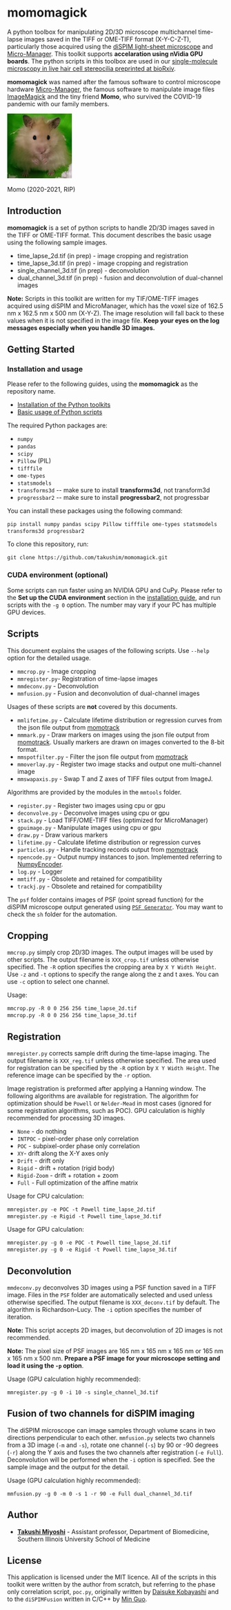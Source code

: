 # momomagick
A python toolbox for manipulating 2D/3D microscope multichannel time-lapse images saved in the TIFF or OME-TIFF format (X-Y-C-Z-T), particularly those acquired using the [diSPIM light-sheet microscope](http://dispim.org) and [Micro-Manager](https://micro-manager.org/). This toolkit supports **accelaration using nVidia GPU boards**. The python scripts in this toolbox are used in our [single-molecule microscopy in live hair cell stereocilia preprinted at bioRxiv](https://www.biorxiv.org/content/10.1101/2024.05.04.590649v1).

**momomagick** was named after the famous software to control microscope hardware [Micro-Manager](https://micro-manager.org/), the famous software to manipulate image files [ImageMagick](https://imagemagick.org/) and the tiny friend **Momo**, who survived the COVID-19 pandemic with our family members.

![Momo (hamster)](https://github.com/takushim/momomagick/raw/main/samples/momo.jpg)

Momo (2020-2021, RIP)

## Introduction
**momomagick** is a set of python scripts to handle 2D/3D images saved in the TIFF or OME-TIFF format. This document describes the basic usage using the following sample images.
* time_lapse_2d.tif (in prep) - image cropping and registration
* time_lapse_3d.tif (in prep) - image cropping and registration
* single_channel_3d.tif (in prep) - deconvolution
* dual_channel_3d.tif (in prep) - fusion and deconvolution of dual-channel images

**Note:** Scripts in this toolkit are written for my TIF/OME-TIFF images acquired using diSPIM and MicroManager, which has the voxel size of 162.5 nm x 162.5 nm x 500 nm (X-Y-Z). The image resolution will fall back to these values when it is not specified in the image file. **Keep your eyes on the log messages especially when you handle 3D images.**

## Getting Started
### Installation and usage
Please refer to the following guides, using the **momomagick** as the repository name.
* [Installation of the Python toolkits](https://github.com/takushim/momodoc/blob/main/installation.md)
* [Basic usage of Python scripts](https://github.com/takushim/momodoc/blob/main/usage.md)

The required Python packages are:
* `numpy`
* `pandas`
* `scipy`
* `Pillow` (PIL)
* `tifffile`
* `ome-types`
* `statsmodels`
* `transforms3d` -- make sure to install **transforms3d**, not transform3d
* `progressbar2` -- make sure to install **progressbar2**, not progressbar

You can install these packages using the following command:
```
pip install numpy pandas scipy Pillow tifffile ome-types statsmodels transforms3d progressbar2
```

To clone this repository, run:
```
git clone https://github.com/takushim/momomagick.git
```

### CUDA environment (optional)
Some scripts can run faster using an NVIDIA GPU and CuPy. Please refer to the **Set up the CUDA environment** section in the [installation guide](https://github.com/takushim/momodoc/blob/main/installation.md), and run scripts with the `-g 0` option. The number may vary if your PC has multiple GPU devices.

## Scripts
This document explains the usages of the following scripts. Use `--help` option for the detailed usage.
* `mmcrop.py` - Image cropping
* `mmregister.py`- Registration of time-lapse images
* `mmdeconv.py` - Deconvolution
* `mmfusion.py` - Fusion and deconvolution of dual-channel images

Usages of these scripts are **not** covered by this documents.
* `mmlifetime.py` - Calculate lifetime distribution or regression curves from the json file output from [momotrack](https://github.com/takushim/momotrack)
* `mmmark.py` - Draw markers on images using the json file output from [momotrack](https://github.com/takushim/momotrack). Usually markers are drawn on images converted to the 8-bit format.
* `mmspotfilter.py` - Filter the json file output from [momotrack](https://github.com/takushim/momotrack)
* `mmoverlay.py` - Register two image stacks and output one multi-channel image
* `mmswapaxis.py` - Swap T and Z axes of TIFF files output from ImageJ.

Algorithms are provided by the modules in the `mmtools` folder.
* `register.py` - Register two images using cpu or gpu
* `deconvolve.py` - Deconvolve images using cpu or gpu
* `stack.py` - Load TIFF/OME-TIFF files  (optimized for MicroManager)
* `gpuimage.py` - Manipulate images using cpu or gpu
* `draw.py` - Draw various markers
* `lifetime.py` - Calculate lifetime distribution or regression curves
* `particles.py` - Handle tracking records output from [momotrack](https://github.com/takushim/momotrack)
* `npencode.py` - Output numpy instances to json. Implemented referring to [NumpyEncoder](https://github.com/hmallen/numpyencoder).
* `log.py` - Logger
* `mmtiff.py` - Obsolete and retained for compatibility
* `trackj.py` - Obsolete and retained for compatibility

The `psf` folder contains images of PSF (point spread function) for the diSPIM microscope output generated using [`PSF Generator`](https://bigwww.epfl.ch/algorithms/psfgenerator/). You may want to check the `sh` folder for the automation.

## Cropping

`mmcrop.py` simply crop 2D/3D images. The output images will be used by other scripts. The output filename is `XXX_crop.tif` unless otherwise specified. The `-R` option specifies the cropping area by `X Y Width Height`. Use `-z` and `-t` options to specify the range along the z and t axes. You can use `-c` option to select one channel. 

Usage:
```
mmcrop.py -R 0 0 256 256 time_lapse_2d.tif
mmcrop.py -R 0 0 256 256 time_lapse_3d.tif
```

## Registration

`mmregister.py` corrects sample drift during the time-lapse imaging. The output filename is `XXX_reg.tif` unless otherwise specified. The area used for registration can be specified by the `-R` option by `X Y Width Height`. The reference image can be specified by the `-r` option.

Image registration is preformed after applying a Hanning window. The following algorithms are available for registration. The algorithm for optimization should be `Powell` or `Nelder-Mead` in most cases (ignored for some registration algorithms, such as POC). GPU calculation is highly recommended for processing 3D images.

* `None` - do nothing
* `INTPOC` - pixel-order phase only correlation
* `POC` - subpixel-order phase only correlation
* `XY`- drift along the X-Y axes only
* `Drift` - drift only
* `Rigid` - drift + rotation (rigid body)
* `Rigid-Zoom` - drift + rotation + zoom
* `Full` - Full optimization of the affine matrix

Usage for CPU calculation:
```
mmregister.py -e POC -t Powell time_lapse_2d.tif
mmregister.py -e Rigid -t Powell time_lapse_3d.tif
```

Usage for GPU calculation:
```
mmregister.py -g 0 -e POC -t Powell time_lapse_2d.tif
mmregister.py -g 0 -e Rigid -t Powell time_lapse_3d.tif
```

## Deconvolution

`mmdeconv.py` deconvolves 3D images using a PSF function saved in a TIFF image. Files in the `PSF` folder are automatically selected and used unless otherwise specified. The output filename is `XXX_deconv.tif` by default. The algorithm is Richardson–Lucy. The `-i` option specifies the number of iteration.

**Note:** This script accepts 2D images, but deconvolution of 2D images is not recommended.

**Note:** The pixel size of PSF images are 165 nm x 165 nm x 165 nm or 165 nm x 165 nm x 500 nm. **Prepare a PSF image for your microscope setting and load it using the `-p` option**.

Usage (GPU calculation highly recommended):
```
mmregister.py -g 0 -i 10 -s single_channel_3d.tif
```

## Fusion of two channels for diSPIM imaging

The diSPIM microscope can image samples through volume scans in two directions perpendicular to each other. `mmfusion.py` selects two channels from a 3D image (`-m` and `-s`), rotate one channel (`-s`) by 90 or -90 degrees (`-r`) along the Y axis and fuses the two channels after registration (`-e Full`). Deconvolution will be performed when the `-i` option is specified. See the sample image and the output for the detail.

Usage (GPU calculation highly recommended):

```
mmfusion.py -g 0 -m 0 -s 1 -r 90 -e Full dual_channel_3d.tif
```

## Author

* **[Takushi Miyoshi](https://github.com/takushim)** - Assistant professor, Department of Biomedicine, Southern Illinois University School of Medicine

## License

This application is licensed under the MIT licence. All of the scripts in this toolkit were written by the author from scratch, but referring to the phase only correlation script, `poc.py`,  originally written by [Daisuke Kobayashi](https://github.com/daisukekobayashi/) and to the `diSPIMFusion` written in C/C++ by [Min Guo](https://github.com/eguomin).
